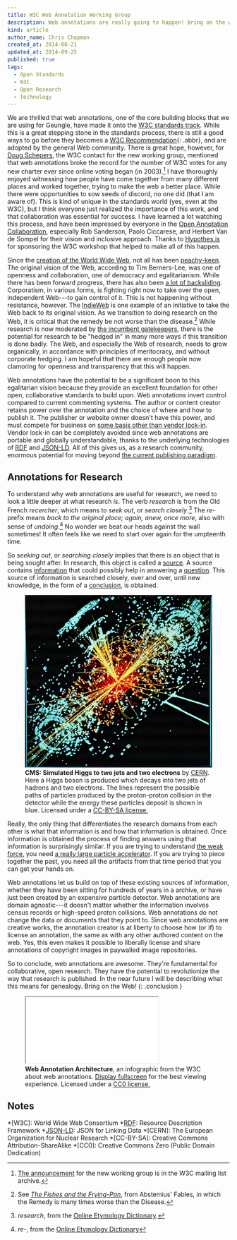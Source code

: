 ```yaml
---
title: W3C Web Annotation Working Group
description: Web annotations are really going to happen! Bring on the web.
kind: article
author_name: Chris Chapman
created_at: 2014-08-21
updated_at: 2014-09-25
published: true
tags:
  - Open Standards
  - W3C
  - Open Research
  - Technology
---
```


We are thrilled that web annotations, one of the core building blocks that we
are using for Geungle, have made it onto the [W3C standards
track][w3c-annotation]. While this is a great stepping stone in the standards
process, there is still a good ways to go before they becomes a [W3C
Recommendation][w3c-rec]{: .abbr}, and are adopted by the general Web
community.  There is great hope, however, for [Doug Schepers][shepazu], the W3C
contact for the new working group, mentioned that web annotations broke the
record for the number of W3C votes for any new charter ever since online voting
began (in <span class="oldstyle">2003</span>).[^w3c-email] I have thoroughly
enjoyed witnessing how people have come together from many different places and
worked together, trying to make the web a better place.  While there were
opportunities to sow seeds of discord, no one did (that I am aware of). This is
kind of unique in the standards world (yes, even at the W3C), but I think
everyone just realized the importance of this work, and that collaboration was
essential for success.  I have learned a lot watching this process, and have
been impressed by everyone in the [Open Annotation Collaboration][oac],
especially Rob Sanderson, Paolo Ciccarese, and Herbert Van de Sompel for their
vision and inclusive approach.  Thanks to [Hypothes.is][h] for sponsoring the
W3C workshop that helped to make all of this happen.


Since the [creation of the World Wide Web][oai8], not all has been
[peachy-keen][pk]. The original vision of the Web, according to Tim
Berners-Lee, was one of openness and collaboration, one of democracy and
egalitarianism. While there has been forward progress, there has also been [a
lot of backsliding][internet-lost]. Corporatism, in various forms, is fighting
right now to take over the open, independent Web---to gain control of it. This
is not happening without resistance, however. The [IndieWeb][iwc] is one
example of an initiative to take the Web back to its original vision. As we
transition to doing research on the Web, it is critical that the remedy be not
worse than the disease.[^fishes] While research is now moderated by [the
incumbent gatekeepers][paradigm], there is the potential for research to be
"hedged in" in many more ways if this transition is done badly. The Web, and
especially the Web of research, needs to grow organically, in accordance with
principles of meritocracy, and without corporate hedging. I am hopeful that
there are enough people now clamoring for openness and transparency that this
will happen. 

<!--MORE-->

Web annotations have the potential to be a significant boon to this egalitarian
vision because they provide an excellent foundation for other open,
collaborative standards to build upon. Web annotations invert control compared
to current commenting systems. The author or content creator retains power over
the annotation and the choice of where and how to publish it. The publisher or
website owner doesn't have this power, and must compete for business on [some
basis other than vendor lock-in][vision]. Vendor lock-in can be completely
avoided since web annotations are portable and globally understandable, thanks
to the underlying technologies of [RDF][RDF] and [JSON-LD][JSON-LD]. All of
this gives us, as a research community, enormous potential for moving beyond
[the current publishing paradigm][paradigm].

## Annotations for Research

To understand why web annotations are useful for research, we need to look a
little deeper at what research _is_. The verb _research_ is from the Old French
<dfn id="def-recercher">recercher</dfn>, which means to _seek out_, or _search
closely_.[^term-research] The <dfn id="def-re-">re-</dfn> prefix means _back to
the original place; again, anew, once more_, also with sense of
_undoing_.[^term-re-] No wonder we beat our heads against the wall sometimes!
It often feels like we need to start over again for the umpteenth time.

So _seeking out_, or _searching closely_ implies that there is an object that
is being sought after. In research, this object is called a [source][S]. A
source contains [information][I] that could possibly help in answering a
[question][Q]. This source of information is searched closely, over and over,
until new knowledge, in the form of a [conclusion][C], is obtained.

<figure resource="#simulated-higgs" class="img" typeof="schema:ImageObject prov:Entity">
  <link property="prov:wasDerivedFrom" href="https://cds.cern.ch/record/628469" typeof="prov:Entity" />
  <img property="schema:contentUrl" class="static" alt="CMS: Simulated Higgs to two jets and two electrons" src="higgsboson.jpeg" />
  <figcaption class="small">
    <b property="dc:title schema:name">CMS: Simulated Higgs to two jets and two electrons</b>
    by <a href="http://cern.ch" property="cc:attributionName" rel="cc:attributionURL dc:creator">CERN</a>.
    <span property="dc:description">Here a Higgs boson is produced which decays
    into two jets of hadrons and two electrons. The lines represent the
    possible paths of particles produced by the proton-proton collision in the
    detector while the energy these particles deposit is shown in blue.</span>
    Licensed under a 
    <a property="cc:license" rel="license" href="http://creativecommons.org/licenses/by-sa/4.0/">CC-BY-SA license.</a>
    <span class="icon-cc"></span><span class="icon-cc-by"></span><span class="icon-cc-sa"></span>
  </figcaption>
</figure>

Really, the only thing that differentiates the research domains from each other
is what that information is and how that information is obtained. Once
information is obtained the process of finding answers using that information
is surprisingly similar. If you are trying to understand [the weak
force][weak-force], you need [a really large particle accelerator][LHC]. If you
are trying to piece together the past, you need all the artifacts from that
time period that you can get your hands on. 

Web annotations let us build on top of these existing sources of information,
whether they have been sitting for hundreds of years in a archive, or have just
been created by an expensive particle detector. Web annotations are domain
agnostic---it doesn't matter whether the information involves census records or
high-speed proton collisions. Web annotations do not change the data or
documents that they point to. Since web annotations are creative works, the
annotation creator is at liberty to choose how (or if) to license an
annotation, the same as with any other authored content on the web. Yes, this
even makes it possible to liberally license and share annotations of copyright
images in paywalled image repositories.

So to conclude, web annotations are awesome. They're fundamental for
collaborative, open research. They have the potential to revolutionize the way
that research is published. In the near future I will be describing what this
means for genealogy. Bring on the Web!
{: .conclusion }

<figure typeof="schema:ImageObject" property="schema:image" resource="#infographic" class="section">
  <link property="schema:representativeOfPage" href="schema:True" />
  <div class="embed-container wideScreen"> 
    <iframe property="schema:contentUrl" src="annotation-architecture.svg" class="simple static"></iframe>
  </div>

  <figcaption class="small" property="schema:caption"><span
  property="dc:description schema:description"><b property="schema:name
  dc:title">Web Annotation Architecture</b>, an infographic from the <span
  property="schema:author dc:creator" resource="http://www.w3.org">W3C</span>
  about web annotations.</span> <a href="annotation-architecture.svg">Display
  fullscreen</a> for the best viewing experience. Licensed under a <a
  property="cc:license"
  href="http://creativecommons.org/publicdomain/zero/1.0/">CC0 license.</a>
  <span class="icon-cc"></span><span class="icon-cc-zero"></span></figcaption>

</figure>

## Notes

[^term-research]: _research_, from the [Online Etymology Dictionary](http://www.etymonline.com/index.php?term=research).
[^term-re-]: _re-_, from the [Online Etymology Dictionary](http://www.etymonline.com/index.php?term=re-)
[^fishes]: See [_The Fishes and the Frying-Pan_](http://books.google.com/books?id=4UE-AAAAcAAJ&lpg=PA349&ots=74gka8Ll6P&dq=Fables%20of%20Aesop%20and%20Other%20Eminent%20Mythologists%3A%20Abstemius's%20Fables&pg=PA289#v=onepage&q&f=false), from Abstemius' Fables, in which the Remedy is many times worse than the Disease.
[^w3c-email]: [The announcement](http://lists.w3.org/Archives/Public/public-openannotation/2014Aug/0003.html) for the new working group is in the W3C mailing list archive.

[internet-lost]: http://www.theguardian.com/technology/2014/aug/24/internet-lost-its-way-tim-berners-lee-world-wide-web "How the web lost its way–and its founding principles"
[pk]: http://www.oxforddictionaries.com/definition/american_english/peachy-keen 
[RDF]: http://en.wikipedia.org/wiki/Resource_Description_Framework
[JSON-LD]: http://json-ld.org/
[oai8]: /blog/heading-to-oai8/#p[TsrKoa],h[TsrKoa] "A little about the beginnings of the WWW"
[mission]: /company/#sec:mission
[vision]: /blog/a-social-business/#p[OvoObm],h[OvoObm,1,2]
[S]: /research/process/#dfn:data
[I]: /research/process/#dfn:information
[Q]: /research/process/#dfn:question
[C]: /research/#p[RifNmw],h[RifNmw,3]
[LHC]: http://home.web.cern.ch/topics/large-hadron-collider "Expensive information"
[weak-force]: http://en.wikipedia.org/wiki/Weak_interaction
[paradigm]: /blog/a-social-business/#p[WtcTwn],h[WtcTwn,2]
[w3c-annotation]: http://www.w3.org/annotation/ "W3C Web Annotation Working Group"
[w3c-rec]: http://www.w3.org/standards/faq#std "What is a W3C Recommendation?"
[shepazu]: http://www.w3.org/People/Schepers/
[oac]: http://www.openannotation.org/
[iwc]: http://indiewebcamp.com/
[corporatism]: http://www.economicpolicyjournal.com/2009/11/explaining-difference-between.html "Capitalism vs Corporatism"
[h]: https://hypothes.is/

*[W3C]: World Wide Web Consortium
*[RDF]: Resource Description Framework
*[JSON-LD]: JSON for Linking Data
*[CERN]: The European Organization for Nuclear Research
*[CC-BY-SA]: Creative Commons Attribution-ShareAlike
*[CC0]: Creative Commons Zero (Public Domain Dedication)
